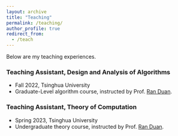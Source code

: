 ```yaml
---
layout: archive
title: "Teaching"
permalink: /teaching/
author_profile: true
redirect_from:
  - /teach
---
```


Below are my teaching experiences.

### Teaching Assistant, Design and Analysis of Algorithms

- Fall 2022, Tsinghua University
- Graduate-Level algorithm course, instructed by Prof. [Ran Duan](https://iiis.tsinghua.edu.cn/duanr/).

### Teaching Assistant, Theory of Computation

- Spring 2023, Tsinghua University
- Undergraduate theory course, instructed by Prof. [Ran Duan](https://iiis.tsinghua.edu.cn/duanr/).